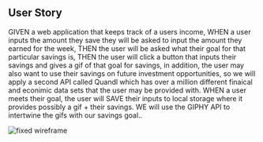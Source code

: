 ## User Story 
GIVEN a web application that keeps track of a users income,
WHEN a user inputs the amount they save they will be asked to input the
amount they earned for the week, THEN the user will be asked what their goal for that particular savings is,
THEN the user will click a button that inputs their savings and gives a gif of that goal for savings, in addition, the user may also want to 
use their savings on future investment opportunities, so we will apply a second API called Quandl which has over a million different finaical and econimic
data sets that the user may be provided with.
WHEN a user meets their goal, the user will SAVE their inputs to local storage where it provides possibly a gif + their savings.
WE will use the GIPHY API to intertwine the gifs with our savings goal..


![fixed wireframe](https://user-images.githubusercontent.com/65522080/88498958-8dd5df00-cf92-11ea-8d57-7bbb65ecd788.jpg)
